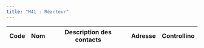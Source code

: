 ```yaml
---
title: "M41 : Réacteur"
---
```


Code|Nom|Description des contacts|Adresse|Controllino
|---|---|---|---|---|
